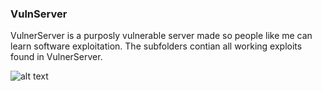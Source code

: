 ### VulnServer

VulnerServer is a purposly vulnerable server made so people like me can learn software exploitation. The subfolders contian all working exploits found in VulnerServer.

![alt text](https://github.com/ihack4falafel/OSCE/blob/master/Remote%20Buffer%20Overflow/VulnServer/PoC.JPG)
